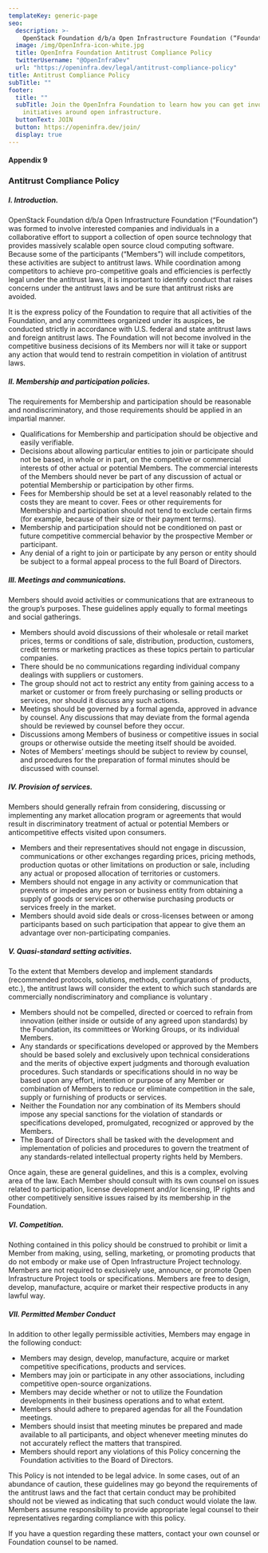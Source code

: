```yaml
---
templateKey: generic-page
seo:
  description: >-
    OpenStack Foundation d/b/a Open Infrastructure Foundation (“Foundation”) was formed to involve interested companies and individuals in a collaborative effort to support a collection of open source technology that provides massively scalable open source cloud computing software.
  image: /img/OpenInfra-icon-white.jpg
  title: OpenInfra Foundation Antitrust Compliance Policy
  twitterUsername: "@OpenInfraDev"
  url: "https://openinfra.dev/legal/antitrust-compliance-policy"
title: Antitrust Compliance Policy
subTitle: ""
footer:
  title: ""
  subTitle: Join the OpenInfra Foundation to learn how you can get involved in
    initiatives around open infrastructure.
  buttonText: JOIN
  button: https://openinfra.dev/join/
  display: true
---
```


#### Appendix 9

### Antitrust Compliance Policy

##### I. Introduction.

OpenStack Foundation d/b/a Open Infrastructure Foundation (“Foundation”) was formed to involve interested companies and individuals in a collaborative effort to support a collection of open source technology that provides massively scalable open source cloud computing software. Because some of the participants (“Members”) will include competitors, these activities are subject to antitrust laws. While coordination among competitors to achieve pro-competitive goals and efficiencies is perfectly legal under the antitrust laws, it is important to identify conduct that raises concerns under the antitrust laws and be sure that antitrust risks are avoided.

It is the express policy of the Foundation to require that all activities of the Foundation, and any committees organized under its auspices, be conducted strictly in accordance with U.S. federal and state antitrust laws and foreign antitrust laws. The Foundation will not become involved in the competitive business decisions of its Members nor will it take or support any action that would tend to restrain competition in violation of antitrust laws.

##### II. Membership and participation policies.

The requirements for Membership and participation should be reasonable and nondiscriminatory, and those requirements should be applied in an impartial manner.

- Qualifications for Membership and participation should be objective and easily verifiable.
- Decisions about allowing particular entities to join or participate should not be based, in whole or in part, on the competitive or commercial interests of other actual or potential Members. The commercial interests of the Members should never be part of any discussion of actual or potential Membership or participation by other firms.
- Fees for Membership should be set at a level reasonably related to the costs they are meant to cover. Fees or other requirements for Membership and participation should not tend to exclude certain firms (for example, because of their size or their payment terms).
- Membership and participation should not be conditioned on past or future competitive commercial behavior by the prospective Member or participant.
- Any denial of a right to join or participate by any person or entity should be subject to a formal appeal process to the full Board of Directors.

##### III. Meetings and communications.

Members should avoid activities or communications that are extraneous to the group’s purposes. These guidelines apply equally to formal meetings and social gatherings.

- Members should avoid discussions of their wholesale or retail market prices, terms or conditions of sale, distribution, production, customers, credit terms or marketing practices as these topics pertain to particular companies.
- There should be no communications regarding individual company dealings with suppliers or customers.
- The group should not act to restrict any entity from gaining access to a market or customer or from freely purchasing or selling products or services, nor should it discuss any such actions.
- Meetings should be governed by a formal agenda, approved in advance by counsel. Any discussions that may deviate from the formal agenda should be reviewed by counsel before they occur.
- Discussions among Members of business or competitive issues in social groups or otherwise outside the meeting itself should be avoided.
- Notes of Members’ meetings should be subject to review by counsel, and procedures for the preparation of formal minutes should be discussed with counsel.

##### IV. Provision of services.

Members should generally refrain from considering, discussing or implementing any market allocation program or agreements that would result in discriminatory treatment of actual or potential Members or anticompetitive effects visited upon consumers.

- Members and their representatives should not engage in discussion, communications or other exchanges regarding prices, pricing methods, production quotas or other limitations on production or sale, including any actual or proposed allocation of territories or customers.
- Members should not engage in any activity or communication that prevents or impedes any person or business entity from obtaining a supply of goods or services or otherwise purchasing products or services freely in the market.
- Members should avoid side deals or cross-licenses between or among participants based on such participation that appear to give them an advantage over non-participating companies.

##### V. Quasi-standard setting activities.

To the extent that Members develop and implement standards (recommended protocols, solutions, methods, configurations of products, etc.), the antitrust laws will consider the extent to which such standards are commercially nondiscriminatory and compliance is voluntary .

- Members should not be compelled, directed or coerced to refrain from innovation (either inside or outside of any agreed upon standards) by the Foundation, its committees or Working Groups, or its individual Members.
- Any standards or specifications developed or approved by the Members should be based solely and exclusively upon technical considerations and the merits of objective expert judgments and thorough evaluation procedures. Such standards or specifications should in no way be based upon any effort, intention or purpose of any Member or combination of Members to reduce or eliminate competition in the sale, supply or furnishing of products or services.
- Neither the Foundation nor any combination of its Members should impose any special sanctions for the violation of standards or specifications developed, promulgated, recognized or approved by the Members.
- The Board of Directors shall be tasked with the development and implementation of policies and procedures to govern the treatment of any standards-related intellectual property rights held by Members.

Once again, these are general guidelines, and this is a complex, evolving area of the law. Each Member should consult with its own counsel on issues related to participation, license development and/or licensing, IP rights and other competitively sensitive issues raised by its membership in the Foundation.

##### VI. Competition.

Nothing contained in this policy should be construed to prohibit or limit a Member from making, using, selling, marketing, or promoting products that do not embody or make use of Open Infrastructure Project technology. Members are not required to exclusively use, announce, or promote Open Infrastructure Project tools or specifications. Members are free to design, develop, manufacture, acquire or market their respective products in any lawful way.

##### VII. Permitted Member Conduct

In addition to other legally permissible activities, Members may engage in the following conduct:

- Members may design, develop, manufacture, acquire or market competitive specifications, products and services.
- Members may join or participate in any other associations, including competitive open-source organizations.
- Members may decide whether or not to utilize the Foundation developments in their business operations and to what extent.
- Members should adhere to prepared agendas for all the Foundation meetings.
- Members should insist that meeting minutes be prepared and made available to all participants, and object whenever meeting minutes do not accurately reflect the matters that transpired.
- Members should report any violations of this Policy concerning the Foundation activities to the Board of Directors.

This Policy is not intended to be legal advice. In some cases, out of an abundance of caution, these guidelines may go beyond the requirements of the antitrust laws and the fact that certain conduct may be prohibited should not be viewed as indicating that such conduct would violate the law. Members assume responsibility to provide appropriate legal counsel to their representatives regarding compliance with this policy.

If you have a question regarding these matters, contact your own counsel or Foundation counsel to be named.
